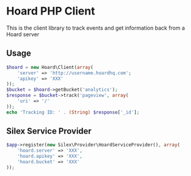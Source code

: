 # Hoard PHP Client

This is the client library to track events and get information back from a Hoard server


## Usage

``` php
$hoard = new Hoard\Client(array(
    'server' => 'http://username.hoardhq.com';
    'apikey' => 'XXX'
));
$bucket = $hoard->getBucket('analytics');
$response = $bucket->track('pageview', array(
    'uri' => '/'
));
echo 'Tracking ID: ' . (String) $response['_id'];
```


## Silex Service Provider

``` php
$app->register(new Silex\Provider\HoardServiceProvider(), array(
    'hoard.server' => 'XXX',
    'hoard.apikey' => 'XXX',
    'hoard.bucket' => 'XXX'
));
```
